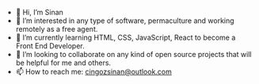 - 👋 Hi, I’m Sinan
- 👀 I’m interested in any type of software, permaculture and working remotely as a free agent.
- 🌱 I’m currently learning HTML, CSS, JavaScript, React to become a Front End Developer.
- 💞️ I’m looking to collaborate on any kind of open source projects that will be helpful for me and others. 
- 📫 How to reach me: cingozsinan@outlook.com

<!---
msinanc/msinanc is a ✨ special ✨ repository because its `README.md` (this file) appears on your GitHub profile.
You can click the Preview link to take a look at your changes.
--->
